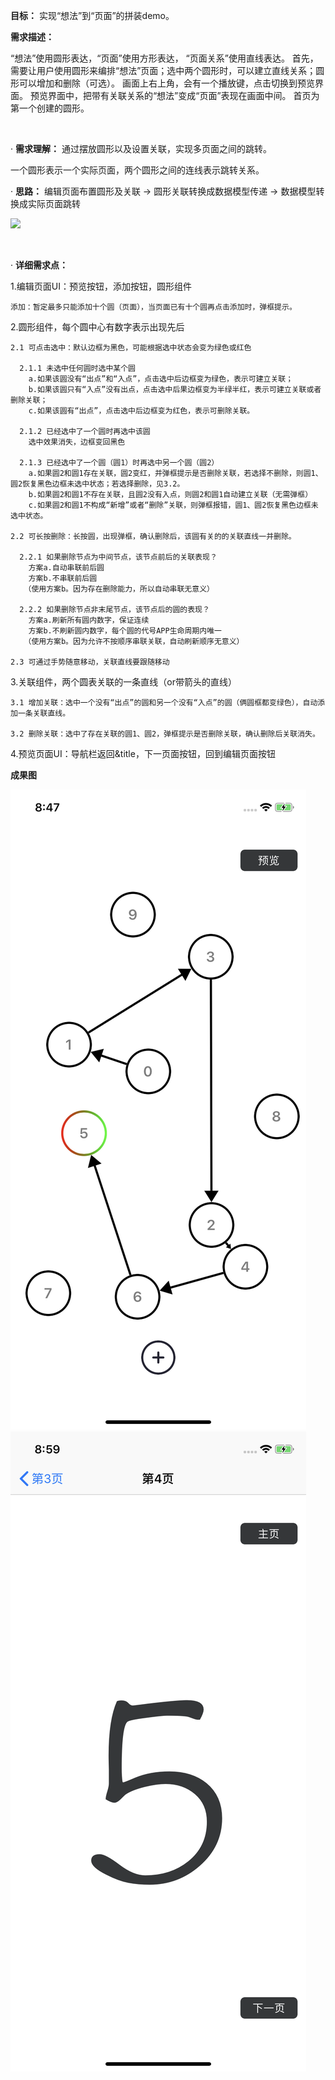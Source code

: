 
**目标：** 实现“想法”到“页面”的拼装demo。

**需求描述：**

“想法”使用圆形表达，“页面”使用方形表达， “页面关系”使用直线表达。
首先，需要让用户使用圆形来编排“想法”页面；选中两个圆形时，可以建立直线关系；圆形可以增加和删除（可选）。
画面上右上角，会有一个播放键，点击切换到预览界面。
预览界面中，把带有关联关系的“想法”变成“页面”表现在画面中间。
首页为第一个创建的圆形。

​​

· **需求理解：** 通过摆放圆形以及设置关联，实现多页面之间的跳转。

  一个圆形表示一个实际页面，两个圆形之间的连线表示跳转关系。

· **思路：** 编辑页面布置圆形及关联 → 圆形关联转换成数据模型传递 → 数据模型转换成实际页面跳转

![](https://qqadapt.qpic.cn/txdocpic/0/7bdcf28478da79f5247034c9e6b5ac11/0)

​​

· **详细需求点：**

  1.编辑页面UI：预览按钮，添加按钮，圆形组件
  
    添加：暂定最多只能添加十个圆（页面），当页面已有十个圆再点击添加时，弹框提示。

  2.圆形组件，每个圆中心有数字表示出现先后

    2.1 可点击选中：默认边框为黑色，可能根据选中状态会变为绿色或红色

      2.1.1 未选中任何圆时选中某个圆
        a.如果该圆没有“出点”和“入点”，点击选中后边框变为绿色，表示可建立关联；
        b.如果该圆只有“入点”没有出点，点击选中后果边框变为半绿半红，表示可建立关联或者删除关联；
        c.如果该圆有“出点”，点击选中后边框变为红色，表示可删除关联。

      2.1.2 已经选中了一个圆时再选中该圆
        选中效果消失，边框变回黑色

      2.1.3 已经选中了一个圆（圆1）时再选中另一个圆（圆2）
        a.如果圆2和圆1存在关联，圆2变红，并弹框提示是否删除关联，若选择不删除，则圆1、圆2恢复黑色边框未选中状态；若选择删除，见3.2。
        b.如果圆2和圆1不存在关联，且圆2没有入点，则圆2和圆1自动建立关联（无需弹框）
        c.如果圆2和圆1不构成“新增”或者“删除”关联，则弹框报错，圆1、圆2恢复黑色边框未选中状态。

    2.2 可长按删除：长按圆，出现弹框，确认删除后，该圆有关的的关联直线一并删除。

      2.2.1 如果删除节点为中间节点，该节点前后的关联表现？
        方案a.自动串联前后圆
        方案b.不串联前后圆
       （使用方案b。因为存在删除能力，所以自动串联无意义）

      2.2.2 如果删除节点非末尾节点，该节点后的圆的表现？
        方案a.刷新所有圆内数字，保证连续
        方案b.不刷新圆内数字，每个圆的代号APP生命周期内唯一
       （使用方案b。因为允许不按顺序串联关联，自动刷新顺序无意义）

    2.3 可通过手势随意移动，关联直线要跟随移动

  3.关联组件，两个圆表关联的一条直线（or带箭头的直线）

    3.1 增加关联：选中一个没有“出点”的圆和另一个没有“入点”的圆（俩圆框都变绿色），自动添加一条关联直线。

    3.2 删除关联：选中了存在关联的圆1、圆2，弹框提示是否删除关联，确认删除后关联消失。

  4.预览页面UI：导航栏返回&title，下一页面按钮，回到编辑页面按钮
  


 **成果图**
 
 ![编辑页](https://github.com/Xieyupeng520/AZOpenProject/blob/master/preview/Editor.PNG)
 ![预览页](https://github.com/Xieyupeng520/AZOpenProject/blob/master/preview/Preview.PNG)
